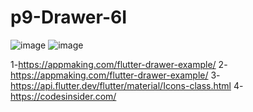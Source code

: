 # p9-Drawer-6I
![image](https://github.com/HiramJJG/p9_Jurado-6I/assets/144726165/810245f5-f9db-4ce2-a8ce-dc023f097d52)
![image](https://github.com/HiramJJG/p9_Jurado-6I/assets/144726165/4df40b20-abfe-4348-bef6-15e1e88e7c11)

1-https://appmaking.com/flutter-drawer-example/
2-https://appmaking.com/flutter-drawer-example/
3-https://api.flutter.dev/flutter/material/Icons-class.html
4-https://codesinsider.com/
